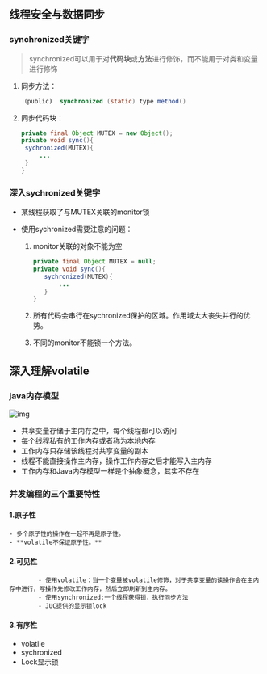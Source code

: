 ## 线程安全与数据同步

### synchronized关键字

> synchronized可以用于对**代码块**或**方法**进行修饰，而不能用于对类和变量进行修饰

1. 同步方法：

   ```java
   （public)  synchronized (static) type method()
   ```

2. 同步代码块：

   ```java
   private final Object MUTEX = new Object();
   private void sync(){
   	sychronized(MUTEX){
   		...
   	}
   }
   ```

### 深入sychronized关键字

- 某线程获取了与MUTEX关联的monitor锁

- 使用sychronized需要注意的问题：

  1. monitor关联的对象不能为空

     ```java
     private final Object MUTEX = null;
     private void sync(){
     	sychronized(MUTEX){
     		...
     	}
     }
     ```

     

  2. 所有代码会串行在sychronized保护的区域。作用域太大丧失并行的优势。

  3. 不同的monitor不能锁一个方法。

## 深入理解volatile

### java内存模型

![img](https://images0.cnblogs.com/i/475287/201403/091134177063947.jpg)

- 共享变量存储于主内存之中，每个线程都可以访问
- 每个线程私有的工作内存或者称为本地内存
- 工作内存只存储该线程对共享变量的副本
- 线程不能直接操作主内存，操作工作内存之后才能写入主内存
- 工作内存和Java内存模型一样是个抽象概念，其实不存在



### 并发编程的三个重要特性

#### 1.原子性

	- 多个原子性的操作在一起不再是原子性。
	- **volatile不保证原子性。**

#### 2.可见性

			- 使用volatile：当一个变量被volatile修饰，对于共享变量的读操作会在主内存中进行，写操作先修改工作内存，然后立即刷新到主内存。
			- 使用synchronized:一个线程获得锁，执行同步方法
			- JUC提供的显示锁lock

#### 3.有序性

- volatile
- sychronized
- Lock显示锁

